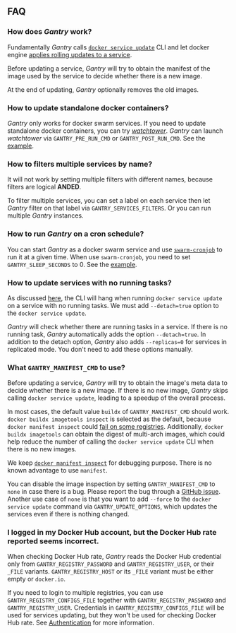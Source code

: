 ## FAQ

### How does *Gantry* work?

Fundamentally *Gantry* calls [`docker service update`](https://docs.docker.com/engine/reference/commandline/service_update/) CLI and let docker engine [applies rolling updates to a service](https://docs.docker.com/engine/swarm/swarm-tutorial/rolling-update/).

Before updating a service, *Gantry* will try to obtain the manifest of the image used by the service to decide whether there is a new image.

At the end of updating, *Gantry* optionally removes the old images.

### How to update standalone docker containers?

*Gantry* only works for docker swarm services. If you need to update standalone docker containers, you can try [*watchtower*](https://github.com/containrrr/watchtower). *Gantry* can launch *watchtower* via `GANTRY_PRE_RUN_CMD` or `GANTRY_POST_RUN_CMD`. See the [example](../examples/prune-and-watchtower).

### How to filters multiple services by name?

It will not work by setting multiple filters with different names, because filters are logical **ANDED**.

To filter multiple services, you can set a label on each service then let *Gantry* filter on that label via `GANTRY_SERVICES_FILTERS`. Or you can run multiple *Gantry* instances.

### How to run *Gantry* on a cron schedule?

You can start *Gantry* as a docker swarm service and use [`swarm-cronjob`](https://github.com/crazy-max/swarm-cronjob) to run it at a given time. When use `swarm-cronjob`, you need to set `GANTRY_SLEEP_SECONDS` to 0. See the [example](../examples/cronjob).

### How to update services with no running tasks?

As discussed [here](https://github.com/docker/cli/issues/627), the CLI will hang when running `docker service update` on a service with no running tasks. We must add `--detach=true` option to the `docker service update`.

*Gantry* will check whether there are running tasks in a service. If there is no running task, *Gantry* automatically adds the option `--detach=true`. In addition to the detach option, *Gantry* also adds `--replicas=0` for services in replicated mode. You don't need to add these options manually.

### What `GANTRY_MANIFEST_CMD` to use?

Before updating a service, *Gantry* will try to obtain the image's meta data to decide whether there is a new image. If there is no new image, *Gantry* skips calling `docker service update`, leading to a speedup of the overall process.

In most cases, the default value `buildx` of `GANTRY_MANIFEST_CMD` should work. `docker buildx imagetools inspect` is selected as the default, because `docker manifest inspect` could [fail on some registries](https://github.com/orgs/community/discussions/45779). Additionally, `docker buildx imagetools` can obtain the digest of multi-arch images, which could help reduce the number of calling the `docker service update` CLI when there is no new images.

We keep [`docker manifest inspect`](https://docs.docker.com/engine/reference/commandline/manifest_inspect/) for debugging purpose. There is no known advantage to use `manifest`.

You can disable the image inspection by setting `GANTRY_MANIFEST_CMD` to `none` in case there is a bug. Please report the bug through a [GitHub issue](https://github.com/shizunge/gantry/issues). Another use case of `none` is that you want to add `--force` to the `docker service update` command via `GANTRY_UPDATE_OPTIONS`, which updates the services even if there is nothing changed.

### I logged in my Docker Hub account, but the Docker Hub rate reported seems incorrect.

When checking Docker Hub rate, *Gantry* reads the Docker Hub credential only from `GANTRY_REGISTRY_PASSWORD` and `GANTRY_REGISTRY_USER`, or their `_FILE` variants. `GANTRY_REGISTRY_HOST` or its `_FILE` variant must be either empty or `docker.io`.

If you need to login to multiple registries, you can use `GANTRY_REGISTRY_CONFIGS_FILE` together with `GANTRY_REGISTRY_PASSWORD` and `GANTRY_REGISTRY_USER`. Credentials in `GANTRY_REGISTRY_CONFIGS_FILE` will be used for services updating, but they won't be used for checking Docker Hub rate. See [Authentication](../README.md#authentication) for more information.
